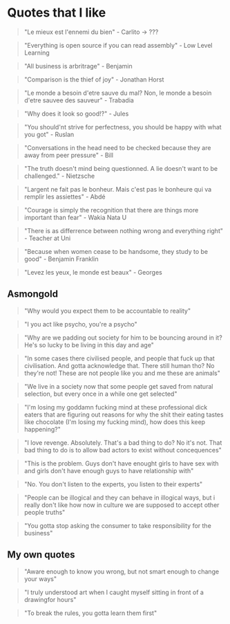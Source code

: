 # Quotes that I like

> "Le mieux est l'ennemi du bien" - Carlito -> ???

> "Everything is open source if you can read assembly" - Low Level Learning

> "All business is arbritrage" - Benjamin

> "Comparison is the thief of joy" - Jonathan Horst

> "Le monde a besoin d'etre sauve du mal? Non, le monde a besoin d'etre sauvee des sauveur" - Trabadia

> "Why does it look so good!?" - Jules

> "You should'nt strive for perfectness, you should be happy with what you got" - Ruslan

> "Conversations in the head need to be checked because they are away from peer pressure" - Bill

> "The truth doesn't mind being questionned. A lie doesn't want to be challenged." - Nietzsche

> "Largent ne fait pas le bonheur. Mais c'est pas le bonheure qui va remplir les assiettes" - Abdé

> "Courage is simply the recognition that there are things more important than fear" - Wakia Nata U

> "There is as differrence between nothing wrong and everything right" - Teacher at Uni

> "Because when women cease to be handsome, they study to be good" - Benjamin Franklin

> "Levez les yeux, le monde est beaux" - Georges

## Asmongold

> "Why would you expect them to be accountable to reality"

> "I you act like psycho, you're a psycho"

> "Why are we padding out society for him to be bouncing around in it? He's so lucky to be living in this day and age"

> "In some cases there civilised people, and people that fuck up that civilisation. And gotta acknowledge that. There still human tho? No they're not! These are not people like you and me these are animals"

> "We live in a society now that some people get saved from natural selection, but every once in a while one get selected"

> "I'm losing my goddamn fucking mind at these professional dick eaters that are figuring out reasons for why the shit their eating tastes like chocolate (I'm losing my fucking mind), how does this keep happening?"

> "I love revenge. Absolutely. That's a bad thing to do? No it's not. That bad thing to do is to allow bad actors to exist without concequences"

> "This is the problem. Guys don't have enought girls to have sex with and girls don't have enough guys to have relationship with"

> "No. You don't listen to the experts, you listen to their experts"

> "People can be illogical and they can behave in illogical ways, but i really don't like how now in culture we are supposed to accept other people truths"

> "You gotta stop asking the consumer to take responsibility for the business"

## My own quotes

> "Aware enough to know you wrong, but not smart enough to change your ways"

> "I truly understood art when I caught myself sitting in front of a drawingfor hours"

> "To break the rules, you gotta learn them first"

